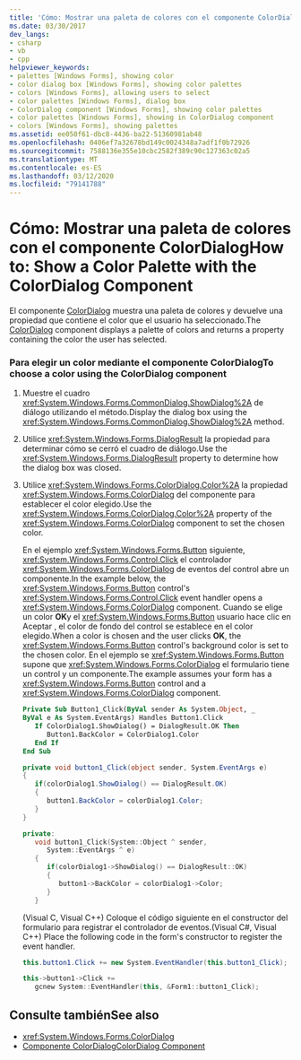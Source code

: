 ```yaml
---
title: 'Cómo: Mostrar una paleta de colores con el componente ColorDialog'
ms.date: 03/30/2017
dev_langs:
- csharp
- vb
- cpp
helpviewer_keywords:
- palettes [Windows Forms], showing color
- color dialog box [Windows Forms], showing color palettes
- colors [Windows Forms], allowing users to select
- color palettes [Windows Forms], dialog box
- ColorDialog component [Windows Forms], showing color palettes
- color palettes [Windows Forms], showing in ColorDialog component
- colors [Windows Forms], showing palettes
ms.assetid: ee050f61-dbc8-4436-ba22-51360981ab48
ms.openlocfilehash: 0406ef7a32678bd149c0024348a7adf1f0b72926
ms.sourcegitcommit: 7588136e355e10cbc2582f389c90c127363c02a5
ms.translationtype: MT
ms.contentlocale: es-ES
ms.lasthandoff: 03/12/2020
ms.locfileid: "79141788"
---
```

# <a name="how-to-show-a-color-palette-with-the-colordialog-component"></a><span data-ttu-id="81a1b-102">Cómo: Mostrar una paleta de colores con el componente ColorDialog</span><span class="sxs-lookup"><span data-stu-id="81a1b-102">How to: Show a Color Palette with the ColorDialog Component</span></span>
<span data-ttu-id="81a1b-103">El componente [ColorDialog](colordialog-component-windows-forms.md) muestra una paleta de colores y devuelve una propiedad que contiene el color que el usuario ha seleccionado.</span><span class="sxs-lookup"><span data-stu-id="81a1b-103">The [ColorDialog](colordialog-component-windows-forms.md) component displays a palette of colors and returns a property containing the color the user has selected.</span></span>  
  
### <a name="to-choose-a-color-using-the-colordialog-component"></a><span data-ttu-id="81a1b-104">Para elegir un color mediante el componente ColorDialog</span><span class="sxs-lookup"><span data-stu-id="81a1b-104">To choose a color using the ColorDialog component</span></span>  
  
1. <span data-ttu-id="81a1b-105">Muestre el cuadro <xref:System.Windows.Forms.CommonDialog.ShowDialog%2A> de diálogo utilizando el método.</span><span class="sxs-lookup"><span data-stu-id="81a1b-105">Display the dialog box using the <xref:System.Windows.Forms.CommonDialog.ShowDialog%2A> method.</span></span>  
  
2. <span data-ttu-id="81a1b-106">Utilice <xref:System.Windows.Forms.DialogResult> la propiedad para determinar cómo se cerró el cuadro de diálogo.</span><span class="sxs-lookup"><span data-stu-id="81a1b-106">Use the <xref:System.Windows.Forms.DialogResult> property to determine how the dialog box was closed.</span></span>  
  
3. <span data-ttu-id="81a1b-107">Utilice <xref:System.Windows.Forms.ColorDialog.Color%2A> la propiedad <xref:System.Windows.Forms.ColorDialog> del componente para establecer el color elegido.</span><span class="sxs-lookup"><span data-stu-id="81a1b-107">Use the <xref:System.Windows.Forms.ColorDialog.Color%2A> property of the <xref:System.Windows.Forms.ColorDialog> component to set the chosen color.</span></span>  
  
     <span data-ttu-id="81a1b-108">En el ejemplo <xref:System.Windows.Forms.Button> siguiente, <xref:System.Windows.Forms.Control.Click> el controlador <xref:System.Windows.Forms.ColorDialog> de eventos del control abre un componente.</span><span class="sxs-lookup"><span data-stu-id="81a1b-108">In the example below, the <xref:System.Windows.Forms.Button> control's <xref:System.Windows.Forms.Control.Click> event handler opens a <xref:System.Windows.Forms.ColorDialog> component.</span></span> <span data-ttu-id="81a1b-109">Cuando se elige un color **OK**y el <xref:System.Windows.Forms.Button> usuario hace clic en Aceptar , el color de fondo del control se establece en el color elegido.</span><span class="sxs-lookup"><span data-stu-id="81a1b-109">When a color is chosen and the user clicks **OK**, the <xref:System.Windows.Forms.Button> control's background color is set to the chosen color.</span></span> <span data-ttu-id="81a1b-110">En el ejemplo se <xref:System.Windows.Forms.Button> supone que <xref:System.Windows.Forms.ColorDialog> el formulario tiene un control y un componente.</span><span class="sxs-lookup"><span data-stu-id="81a1b-110">The example assumes your form has a <xref:System.Windows.Forms.Button> control and a <xref:System.Windows.Forms.ColorDialog> component.</span></span>  
  
    ```vb  
    Private Sub Button1_Click(ByVal sender As System.Object, _  
    ByVal e As System.EventArgs) Handles Button1.Click  
       If ColorDialog1.ShowDialog() = DialogResult.OK Then  
          Button1.BackColor = ColorDialog1.Color  
       End If  
    End Sub  
    ```  
  
    ```csharp  
    private void button1_Click(object sender, System.EventArgs e)  
    {  
       if(colorDialog1.ShowDialog() == DialogResult.OK)  
       {  
          button1.BackColor = colorDialog1.Color;  
       }  
    }  
    ```  
  
    ```cpp  
    private:  
       void button1_Click(System::Object ^ sender,
          System::EventArgs ^ e)  
       {  
          if(colorDialog1->ShowDialog() == DialogResult::OK)  
          {  
             button1->BackColor = colorDialog1->Color;  
          }  
       }  
    ```  
  
     <span data-ttu-id="81a1b-111">(Visual C, Visual C++) Coloque el código siguiente en el constructor del formulario para registrar el controlador de eventos.</span><span class="sxs-lookup"><span data-stu-id="81a1b-111">(Visual C#, Visual C++) Place the following code in the form's constructor to register the event handler.</span></span>  
  
    ```csharp  
    this.button1.Click += new System.EventHandler(this.button1_Click);  
    ```  
  
    ```cpp  
    this->button1->Click +=
       gcnew System::EventHandler(this, &Form1::button1_Click);  
    ```  
  
## <a name="see-also"></a><span data-ttu-id="81a1b-112">Consulte también</span><span class="sxs-lookup"><span data-stu-id="81a1b-112">See also</span></span>

- <xref:System.Windows.Forms.ColorDialog>
- [<span data-ttu-id="81a1b-113">Componente ColorDialog</span><span class="sxs-lookup"><span data-stu-id="81a1b-113">ColorDialog Component</span></span>](colordialog-component-windows-forms.md)
